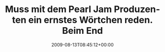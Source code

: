 ---
retweeted: false
source: <a href="http://twitter.com" rel="nofollow">Twitter Web Client</a>
entities:
  hashtags: []
  symbols: []
  user_mentions: []
  urls: []
display_text_range:
- '0'
- '140'
favorite_count: '0'
id_str: '3283185626'
truncated: false
retweet_count: '0'
id: '3283185626'
created_at: Thu Aug 13 08:45:12 +0000 2009
favorited: false
full_text: Muss mit dem Pearl Jam Produzenten ein ernstes Wörtchen reden. Beim Ende
  von 'Black' hat jemand vergessen, den Gitarrenkanal abzudrehen. -.-
lang: de
tags:
- pesos/twitter
date: '2009-08-13T08:45:12+00:00'
src: https://twitter.com/bascht/status/3283185626
original_url: https://twitter.com/bascht/status/3283185626
type: twitter_tweet
text: Muss mit dem Pearl Jam Produzenten ein ernstes Wörtchen reden. Beim Ende von
  'Black' hat jemand vergessen, den Gitarrenkanal abzudrehen. -.-
title: Muss mit dem Pearl Jam Produzenten ein ernstes Wörtchen reden. Beim End

---
